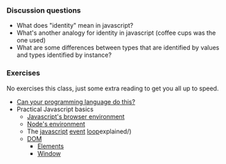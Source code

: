 ### Discussion questions

- What does "identity" mean in javascript?
- What's another analogy for identity in javascript (coffee cups was the one used)
- What are some differences between types that are identified by values and types identified by instance?


### Exercises

No exercises this class, just some extra reading to get you all up to speed.

- [Can your programming language do this?](http://www.joelonsoftware.com/items/2006/08/01.html)
- Practical Javascript basics
    - [Javascript's browser environment](http://javascript.info/tutorial/browser-environment)
    - [Node's environment](http://nodejs.org/api/globals.html)
    - The [javascript](http://blog.carbonfive.com/2013/10/27/the-javascript-event-loop-explained/) [event](http://strongloop.com/strongblog/node-js-event-loop/) [loop](https://developer.mozilla.org/en-US/docs/Web/JavaScript/Guide/EventLoophttp://blog.carbonfive.com/2013/10/27/the-javascript-event-loop-explained/)explained/)
    - [DOM](https://developer.mozilla.org/en-US/docs/Web/API/Document_Object_Model)
        - [Elements](https://developer.mozilla.org/en-US/docs/Web/API/Element)
        - [Window](https://developer.mozilla.org/en-US/docs/Web/API/Window)